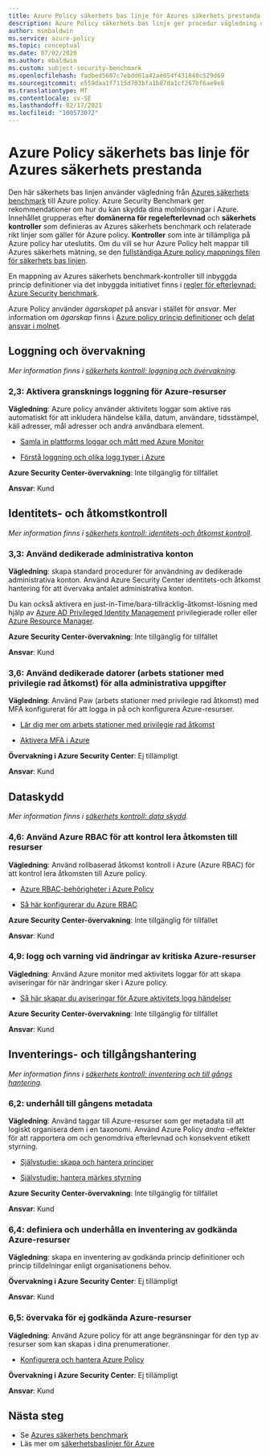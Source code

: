 ```yaml
---
title: Azure Policy säkerhets bas linje för Azures säkerhets prestanda
description: Azure Policy säkerhets bas linje ger procedur vägledning och resurser för att implementera de säkerhets rekommendationer som anges i Azures säkerhets benchmark.
author: msmbaldwin
ms.service: azure-policy
ms.topic: conceptual
ms.date: 07/02/2020
ms.author: mbaldwin
ms.custom: subject-security-benchmark
ms.openlocfilehash: fadbed5607c7ebdd61a42ae054f431840c529d69
ms.sourcegitcommit: e559daa1f7115d703bfa1b87da1cf267bf6ae9e8
ms.translationtype: MT
ms.contentlocale: sv-SE
ms.lasthandoff: 02/17/2021
ms.locfileid: "100573072"
---
```

# <a name="azure-policy-security-baseline-for-azure-security-benchmark"></a>Azure Policy säkerhets bas linje för Azures säkerhets prestanda

Den här säkerhets bas linjen använder vägledning från [Azures säkerhets benchmark](../../../security/benchmarks/overview.md) till Azure policy. Azure Security Benchmark ger rekommendationer om hur du kan skydda dina molnlösningar i Azure. Innehållet grupperas efter **domänerna för regelefterlevnad** och **säkerhets kontroller** som definieras av Azures säkerhets benchmark och relaterade rikt linjer som gäller för Azure policy. **Kontroller** som inte är tillämpliga på Azure policy har uteslutits. Om du vill se hur Azure Policy helt mappar till Azures säkerhets mätning, se den [fullständiga Azure policy mappnings filen för säkerhets bas linjen](https://github.com/MicrosoftDocs/SecurityBenchmarks/tree/master/Azure%20Offer%20Security%20Baselines).

En mappning av Azures säkerhets benchmark-kontroller till inbyggda princip definitioner via det inbyggda initiativet finns i [regler för efterlevnad: Azure Security benchmark](../samples/azure-security-benchmark.md).

Azure Policy använder _ägarskapet_ på ansvar i stället för _ansvar_. Mer information om _ägarskap_ finns i [Azure policy princip definitioner](./definition-structure.md#type) och [delat ansvar i molnet](../../../security/fundamentals/shared-responsibility.md).


## <a name="logging-and-monitoring"></a>Loggning och övervakning

*Mer information finns i [säkerhets kontroll: loggning och övervakning](../../../security/benchmarks/security-control-logging-monitoring.md).*

### <a name="23-enable-audit-logging-for-azure-resources"></a>2,3: Aktivera gransknings loggning för Azure-resurser

**Vägledning**: Azure policy använder aktivitets loggar som aktive ras automatiskt för att inkludera händelse källa, datum, användare, tidsstämpel, käll adresser, mål adresser och andra användbara element.

* [Samla in plattforms loggar och mått med Azure Monitor](../../../azure-monitor/essentials/diagnostic-settings.md)

* [Förstå loggning och olika logg typer i Azure](../../../azure-monitor/essentials/platform-logs-overview.md)


**Azure Security Center-övervakning**: Inte tillgänglig för tillfället

**Ansvar**: Kund

## <a name="identity-and-access-control"></a>Identitets- och åtkomstkontroll

*Mer information finns i [säkerhets kontroll: identitets-och åtkomst kontroll](../../../security/benchmarks/security-control-identity-access-control.md).*

### <a name="33-use-dedicated-administrative-accounts"></a>3,3: Använd dedikerade administrativa konton

**Vägledning**: skapa standard procedurer för användning av dedikerade administrativa konton. Använd Azure Security Center identitets-och åtkomst hantering för att övervaka antalet administrativa konton. 

Du kan också aktivera en just-in-Time/bara-tillräcklig-åtkomst-lösning med hjälp av [Azure AD Privileged Identity Management](../../../active-directory/privileged-identity-management/pim-configure.md) privilegierade roller eller [Azure Resource Manager](../../../azure-resource-manager/management/overview.md).


**Azure Security Center-övervakning**: Inte tillgänglig för tillfället

**Ansvar**: Kund

### <a name="36-use-dedicated-machines-privileged-access-workstations-for-all-administrative-tasks"></a>3,6: Använd dedikerade datorer (arbets stationer med privilegie rad åtkomst) för alla administrativa uppgifter

**Vägledning**: Använd Paw (arbets stationer med privilegie rad åtkomst) med MFA konfigurerat för att logga in på och konfigurera Azure-resurser.

* [Lär dig mer om arbets stationer med privilegie rad åtkomst](https://4sysops.com/archives/understand-the-microsoft-privileged-access-workstation-paw-security-model/)

* [Aktivera MFA i Azure](../../../active-directory/authentication/howto-mfa-getstarted.md)


**Övervakning i Azure Security Center**: Ej tillämpligt

**Ansvar**: Kund

## <a name="data-protection"></a>Dataskydd

*Mer information finns i [säkerhets kontroll: data skydd](../../../security/benchmarks/security-control-data-protection.md).*

### <a name="46-use-azure-rbac-to-control-access-to-resources"></a>4,6: Använd Azure RBAC för att kontrol lera åtkomsten till resurser

**Vägledning**: Använd rollbaserad åtkomst kontroll i Azure (Azure RBAC) för att kontrol lera åtkomsten till Azure policy.

* [Azure RBAC-behörigheter i Azure Policy](../overview.md#azure-rbac-permissions-in-azure-policy)

* [Så här konfigurerar du Azure RBAC](../../../role-based-access-control/role-assignments-portal.md)


**Azure Security Center-övervakning**: Inte tillgänglig för tillfället

**Ansvar**: Kund

### <a name="49-log-and-alert-on-changes-to-critical-azure-resources"></a>4,9: logg och varning vid ändringar av kritiska Azure-resurser

**Vägledning**: Använd Azure monitor med aktivitets loggar för att skapa aviseringar för när ändringar sker i Azure policy.

* [Så här skapar du aviseringar för Azure aktivitets logg händelser](../../../azure-monitor/alerts/alerts-activity-log.md)


**Azure Security Center-övervakning**: Inte tillgänglig för tillfället

**Ansvar**: Kund

## <a name="inventory-and-asset-management"></a>Inventerings- och tillgångshantering

*Mer information finns i [säkerhets kontroll: inventering och till gångs hantering](../../../security/benchmarks/security-control-inventory-asset-management.md).*

### <a name="62-maintain-asset-metadata"></a>6,2: underhåll till gångens metadata

**Vägledning**: Använd taggar till Azure-resurser som ger metadata till att logiskt organisera dem i en taxonomi. Använd Azure Policy _ändra_ -effekter för att rapportera om och genomdriva efterlevnad och konsekvent etikett styrning.

* [Självstudie: skapa och hantera principer](../tutorials/create-and-manage.md)

* [Självstudie: hantera märkes styrning](../tutorials/govern-tags.md)


**Azure Security Center-övervakning**: Inte tillgänglig för tillfället

**Ansvar**: Kund

### <a name="64-define-and-maintain-an-inventory-of-approved-azure-resources"></a>6,4: definiera och underhålla en inventering av godkända Azure-resurser

**Vägledning**: skapa en inventering av godkända princip definitioner och princip tilldelningar enligt organisationens behov.

**Övervakning i Azure Security Center**: Ej tillämpligt

**Ansvar**: Kund

### <a name="65-monitor-for-unapproved-azure-resources"></a>6,5: övervaka för ej godkända Azure-resurser

**Vägledning**: Använd Azure policy för att ange begränsningar för den typ av resurser som kan skapas i dina prenumerationer.

* [Konfigurera och hantera Azure Policy](../tutorials/create-and-manage.md)


**Övervakning i Azure Security Center**: Ej tillämpligt

**Ansvar**: Kund

## <a name="next-steps"></a>Nästa steg

- Se [Azures säkerhets benchmark](../../../security/benchmarks/overview.md)
- Läs mer om [säkerhetsbaslinjer för Azure](../../../security/benchmarks/security-baselines-overview.md)

